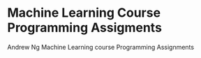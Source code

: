 # Machine Learning Course Programming Assigments
Andrew Ng Machine Learning course Programming Assignments
